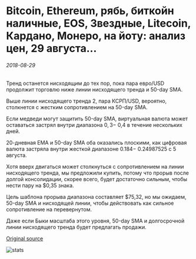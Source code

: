 # Bitcoin, Ethereum, рябь, биткойн наличные, EOS, Звездные, Litecoin, Кардано, Монеро, на йоту: анализ цен, 29 августа...

###### 2018-08-29

Тренд останется нисходящим до тех пор, пока пара евро/USD продолжит торговлю ниже линии нисходящего тренда и 50-day SMA.

Выше линии нисходящего тренда 2, пара КСРП/USD, вероятно, столкнется с жестким сопротивлением на 50-day SMA.

Если медведи могут защитить 50-day SMA, виртуальная валюта может оставаться застрял внутри диапазона $0,3-$ 0,4 в течение нескольких дней.

20-дневная EMA и 50-day SMA оба оказались плоскими, как цифровая валюта застряла внутри жесткой диапазоне $0.184-$ 0.24987525 с 5 августа.

Хотя вверх двигаться может столкнуться с сопротивлением на линии нисходящего тренда, мы предложили купить, потому что прорыв после долгой консолидации, скорее всего, будет достаточно сильным, чтобы нести пару на $0,35 знака.

Цель шаблона прорыва диапазона составляет $75,32, но мы ожидаем, 50-day SMA и нисходящей линии, чтобы действовать как сильное сопротивление на перевернутом.

Даже если Быки масштаба этого уровня, 50-day SMA и долгосрочной линии нисходящего тренда будет предлагать продажи.

[Original source](https://cointelegraph.com/news/bitcoin-ethereum-ripple-bitcoin-cash-eos-stellar-litecoin-cardano-monero-iota-price-analysis-august-29)

![stats](https://c.statcounter.com/11760860/0/a89fa40b/1/ "stats")